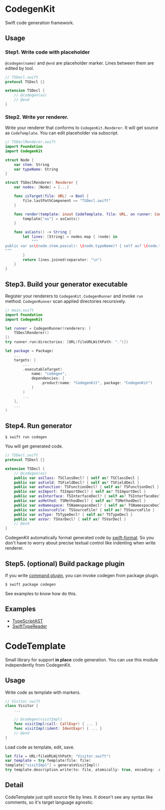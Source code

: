 # CodegenKit

Swift code generation framework.

## Usage

### Step1. Write code with placeholder

`@codegen(name)` and `@end` are placeholder marker.
Lines between them are edited by tool.

```swift
// TSDecl.swift
protocol TSDecl {}

extension TSDecl {
    // @codegen(as)
    // @end
}
```

### Step2. Write yor renderer.

Write your renderer that conforms to `CodegenKit.Renderer`.
It will get source as `CodeTemplate`.
You can edit placeholder via subscript.

```swift
// TSDeclRenderer.swift
import Foundation
import CodegenKit

struct Node {
    var stem: String
    var typeName: String
}

struct TSDeclRenderer: Renderer {
    var nodes: [Node] = [...]

    func isTarget(file: URL) -> Bool {
        file.lastPathComponent == "TSDecl.swift"
    }

    func render(template: inout CodeTemplate, file: URL, on runner: CodegenRunner) throws {
        template["as"] = asCasts()
    }

    func asCasts() -> String {
        let lines: [String] = nodes.map { (node) in
            """
public var as\(node.stem.pascal): \(node.typeName)? { self as? \(node.typeName) }
"""
        }
        return lines.joined(separator: "\n")
    }
}
```

## Step3. Build your generator executable

Register your renderers to `CodegenKit.CodegenRunner` and invoke `run` method.
`CodegenRunner` scan applied directories recursively.

```swift
// main.swift
import Foundation
import CodegenKit

let runner = CodegenRunner(renderers: [
    TSDeclRenderer()
])
try runner.run(directories: [URL(fileURLWithPath: ".")])
```

```swift
let package = Package(
    ...
    targets: [
        ...
        .executableTarget(
            name: "codegen",
            dependencies: [
                .product(name: "CodegenKit", package: "CodegenKit")
            ]
        )
        ...
    ],
    ...
)
```

## Step4. Run generator

```
$ swift run codegen
```

You will get generated code.

```swift
// TSDecl.swift
protocol TSDecl {}

extension TSDecl {
    // @codegen(as)
    public var asClass: TSClassDecl? { self as? TSClassDecl }
    public var asField: TSFieldDecl? { self as? TSFieldDecl }
    public var asFunction: TSFunctionDecl? { self as? TSFunctionDecl }
    public var asImport: TSImportDecl? { self as? TSImportDecl }
    public var asInterface: TSInterfaceDecl? { self as? TSInterfaceDecl }
    public var asMethod: TSMethodDecl? { self as? TSMethodDecl }
    public var asNamespace: TSNamespaceDecl? { self as? TSNamespaceDecl }
    public var asSourceFile: TSSourceFile? { self as? TSSourceFile }
    public var asType: TSTypeDecl? { self as? TSTypeDecl }
    public var asVar: TSVarDecl? { self as? TSVarDecl }
    // @end
}
```

CodegenKit automatically format generated code by [swift-format](https://github.com/apple/swift-format).
So you don't have to worry about precise textual control like indenting when write renderer.

## Step5. (optional) Build package plugin

If you write [command plugin](https://github.com/apple/swift-evolution/blob/main/proposals/0332-swiftpm-command-plugins.md),
you can invoke codegen from package plugin.

```
$ swift package codegen
```

See examples to know how do this.

## Examples

- [TypeScriptAST](https://github.com/omochi/TypeScriptAST)
- [SwiftTypeReader](https://github.com/omochi/SwiftTypeReader)

# CodeTemplate

Small library for support **in place** code generation.
You can use this module independently from CodegenKit. 

## Usage

Write code as template with markers.

```swift
// Visitor.swift
class Visitor {
    ...

    // @codegen(visitImpl)
    func visitImpl(call: CallExpr) { ... }
    func visitImpl(ident: IdentExpr) { ... }
    // @end
}
```

Load code as template, edit, save.

```swift
let file = URL(fileURLWithPath: "Visitor.swift")
var template = try Template(file: file)
template["visitImpl"] = generateVisitImpl()
try template.description.write(to: file, atomically: true, encoding: .utf8)
```

## Detail

CodeTemplate just split source file by lines.
It doesn't see any syntax like comments, so it's target language agnostic.

